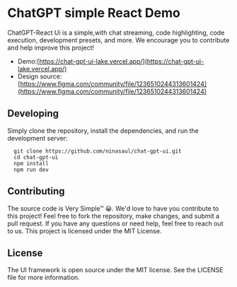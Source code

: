 # ChatGPT simple React Demo

ChatGPT-React Ui is a simple,with chat streaming, code highlighting, code execution, development presets, and more. We encourage you to contribute and help improve this project!

- Demo:[https://chat-gpt-ui-lake.vercel.app/](https://chat-gpt-ui-lake.vercel.app/)
- Design source:[https://www.figma.com/community/file/1236510244313601424](https://www.figma.com/community/file/1236510244313601424)

## Developing

Simply clone the repository, install the dependencies, and run the development server:

```
  git clone https://github.com/ninasaul/chat-gpt-ui.git
  cd chat-gpt-ui
  npm install
  npm run dev
```

## Contributing

The source code is Very Simple™ 😀. We'd love to have you contribute to this project! Feel free to fork the repository, make changes, and submit a pull request. If you have any questions or need help, feel free to reach out to us.
This project is licensed under the MIT License.

## License

The UI framework is open source under the MIT license. See the LICENSE file for more information.
